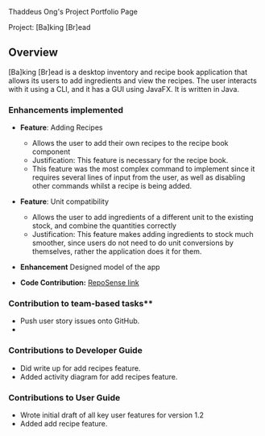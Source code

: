 Thaddeus Ong's Project Portfolio Page

Project: [Ba]king [Br]ead

## Overview

[Ba]king [Br]ead is a desktop inventory and recipe book application that allows its users to add ingredients and view the
recipes. The user interacts with it using a CLI, and it has a GUI using JavaFX. It is written in Java.

### Enhancements implemented

- **Feature**: Adding Recipes
  - Allows the user to add their own recipes to the recipe book component
  * Justification: This feature is necessary for the recipe book.
  * This feature was the most complex command to implement since it requires several lines of input from the user, as well as disabling other commands whilst a recipe is being added.
  
- **Feature**: Unit compatibility
  - Allows the user to add ingredients of a different unit to the existing stock, and combine the quantities correctly
  * Justification: This feature makes adding ingredients to stock much smoother, since users do not need to do unit conversions by themselves, rather the application does it for them.

- **Enhancement** Designed model of the app

* **Code Contribution:** [RepoSense link](https://nus-cs2103-ay2324s1.github.io/tp-dashboard/?search=thaddeusong&breakdown=false&sort=groupTitle%20dsc&sortWithin=title&since=2023-09-22&timeframe=commit&mergegroup=&groupSelect=groupByRepos)
### Contribution to team-based tasks**
  - Push user story issues onto GitHub.
  - 

### Contributions to Developer Guide
  - Did write up for add recipes feature.
  - Added activity diagram for add recipes feature.

### Contributions to User Guide
  - Wrote initial draft of all key user features for version 1.2
  - Added add recipe feature.
